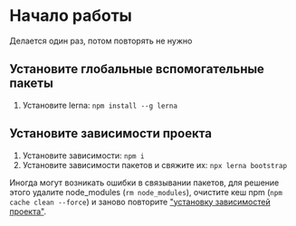 # Начало работы

Делается один раз, потом повторять не нужно

## Установите глобальные вспомогательные пакеты

1. Установите lerna: `npm install --g lerna`

## Установите зависимости проекта

1. Установите зависимости: `npm i`
2. Установите зависимости пакетов и свяжите их: `npx lerna bootstrap`

Иногда могут возникать ошибки в связывании пакетов, для решение этого удалите node_modules (`rm node_modules`), очистите кеш npm (`npm cache clean --force`) и заново повторите ["установку зависимостей проекта"](#установите-зависимости-проекта).

